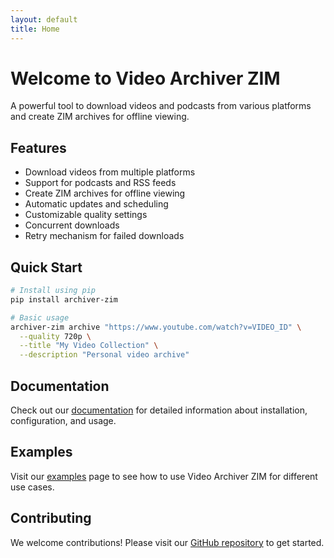 ```yaml
---
layout: default
title: Home
---
```


# Welcome to Video Archiver ZIM

A powerful tool to download videos and podcasts from various platforms and create ZIM archives for offline viewing.

## Features

- Download videos from multiple platforms
- Support for podcasts and RSS feeds
- Create ZIM archives for offline viewing
- Automatic updates and scheduling
- Customizable quality settings
- Concurrent downloads
- Retry mechanism for failed downloads

## Quick Start

```bash
# Install using pip
pip install archiver-zim

# Basic usage
archiver-zim archive "https://www.youtube.com/watch?v=VIDEO_ID" \
  --quality 720p \
  --title "My Video Collection" \
  --description "Personal video archive"
```

## Documentation

Check out our [documentation](/docs) for detailed information about installation, configuration, and usage.

## Examples

Visit our [examples](/examples) page to see how to use Video Archiver ZIM for different use cases.

## Contributing

We welcome contributions! Please visit our [GitHub repository](https://github.com/Sudo-Ivan/archiver-zim) to get started. 
